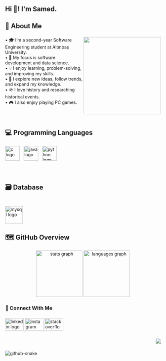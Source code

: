 <h2 align="left">Hi 👋! I'm Samed.</h2>

###

<h2 align="left">📌 About Me</h2>

###

<img align="right" height="250" src="https://media1.giphy.com/media/v1.Y2lkPTc5MGI3NjExaHc4eTA4aWpoOXI5aW0xeDdsY280emt3eHpqZzJyMGExYzRvZDdwOCZlcD12MV9pbnRlcm5hbF9naWZfYnlfaWQmY3Q9Zw/g2jj9VAIBluIreVNsb/giphy.gif"  />

###

<p align="left">• 🎓 I’m a second-year Software Engineering student at Altınbaş University.<br>• 🎯 My focus is software development and data science.<br>• 💡 I enjoy learning, problem-solving, and improving my skills.<br>• 🧠 I explore new ideas, follow trends, and expand my knowledge.<br>• 🪖 I love history and researching historical events.<br>• 🎮  I also enjoy playing PC games.</p>

###

<br clear="both">

<h2 align="left">💻 Programming Languages</h2>

###

<div align="left">
  <img src="https://skillicons.dev/icons?i=c" height="47" alt="c logo"  />
  <img width="5" />
  <img src="https://cdn.jsdelivr.net/gh/devicons/devicon/icons/java/java-original-wordmark.svg" height="47" alt="java logo"  />
  <img width="5" />
  <img src="https://cdn.jsdelivr.net/gh/devicons/devicon/icons/python/python-original-wordmark.svg" height="47" alt="python logo"  />
</div>

###

<br clear="both">

<h2 align="left">🗃️ Database</h2>

###

<br clear="both">

<div align="left">
  <img src="https://cdn.jsdelivr.net/gh/devicons/devicon/icons/mysql/mysql-original-wordmark.svg" height="57" alt="mysql logo"  />
</div>

###

<h2 align="left">🗺️ GitHub Overview</h2>

###

<div align="center">
  <img src="https://github-readme-stats.vercel.app/api?username=samedthevin&hide_title=false&hide_rank=false&show_icons=true&include_all_commits=true&count_private=true&disable_animations=false&theme=dark&locale=en&hide_border=false" height="150" alt="stats graph"  />
  <img src="https://github-readme-stats.vercel.app/api/top-langs?username=samedthevin&locale=en&hide_title=false&layout=compact&card_width=320&langs_count=5&theme=dark&hide_border=false" height="150" alt="languages graph"  />
</div>

###

<h3 align="left">🔗 Connect With Me</h3>

###

<div align="left">
  <a href="https://www.linkedin.com/in/samedtevin/" target="_blank">
    <img src="https://raw.githubusercontent.com/maurodesouza/profile-readme-generator/master/src/assets/icons/social/linkedin/default.svg" width="60" height="40" alt="linkedin logo"  />
  </a>
  <a href="https://www.instagram.com/samedthevin/" target="_blank">
    <img src="https://raw.githubusercontent.com/maurodesouza/profile-readme-generator/master/src/assets/icons/social/instagram/default.svg" width="60" height="40" alt="instagram logo"  />
  </a>
  <a href="https://stackoverflow.com/users/30035414/samedtevin" target="_blank">
    <img src="https://raw.githubusercontent.com/maurodesouza/profile-readme-generator/master/src/assets/icons/social/stackoverflow/default.svg" width="60" height="40" alt="stackoverflow logo"  />
  </a>
</div>

###

<div align="right">
  <img src="https://visitor-badge.laobi.icu/badge?page_id=samedthevin.samedthevin&left_color=darkblue&right_color=royalblue"  />
</div>

###

<picture>
  <source media="(prefers-color-scheme: dark)" srcset="https://raw.githubusercontent.com/samedthevin/samedthevin/output/github-snake-dark.svg" />
  <source media="(prefers-color-scheme: light)" srcset="https://raw.githubusercontent.com/samedthevin/samedthevin/output/github-snake.svg" />
  <img alt="github-snake" src="https://raw.githubusercontent.com/samedthevin/samedthevin/output/github-snake.svg" />
</picture>
